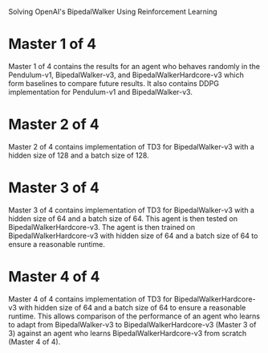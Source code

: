 Solving OpenAI's BipedalWalker Using Reinforcement Learning 

# Master 1 of 4
Master 1 of 4 contains the results for an agent who behaves randomly in the Pendulum-v1, BipedalWalker-v3, and BipedalWalkerHardcore-v3 which form baselines to compare future results. It also contains DDPG implementation for Pendulum-v1 and BipedalWalker-v3. 

# Master 2 of 4
Master 2 of 4 contains implementation of TD3 for BipedalWalker-v3 with a hidden size of 128 and a batch size of 128.

# Master 3 of 4
Master 3 of 4 contains implementation of TD3 for BipedalWalker-v3 with a hidden size of 64 and a batch size of 64. This agent is then tested on BipedalWalkerHardcore-v3. The agent is then trained on BipedalWalkerHardcore-v3 with hidden size of 64 and a batch size of 64 to ensure a reasonable runtime.

# Master 4 of 4
Master 4 of 4 contains implementation of TD3 for BipedalWalkerHardcore-v3 with hidden size of 64 and a batch size of 64 to ensure a reasonable runtime. This allows comparison of the performance of an agent who learns to adapt from BipedalWalker-v3 to BipedalWalkerHardcore-v3 (Master 3 of 3) against an agent who learns BipedalWalkerHardcore-v3 from scratch (Master 4 of 4).
